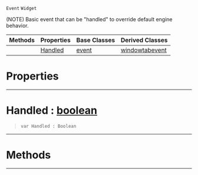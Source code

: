  `Event` `Widget`



(NOTE) Basic event that can be "handled" to override default engine behavior.

|Methods|Properties|Base Classes|Derived Classes|
|---|---|---|---|
| |[ Handled](https://github.com/ZilchEngine/ZilchDocs/blob/master/code_reference/class_reference/handleableevent.markdown#handled-zilch-engine-docu)|[event](https://github.com/ZilchEngine/ZilchDocs/blob/master/code_reference/class_reference/event.markdown)|[windowtabevent](https://github.com/ZilchEngine/ZilchDocs/blob/master/code_reference/class_reference/windowtabevent.markdown)|


 #  Properties


---  
 #  Handled : [boolean](https://github.com/ZilchEngine/ZilchDocs/blob/master/code_reference/nada_base_types/boolean.markdown)

> 
> ``` lang=cpp, name=Nada
> var Handled : Boolean


---  
 #  Methods


---  
 

 